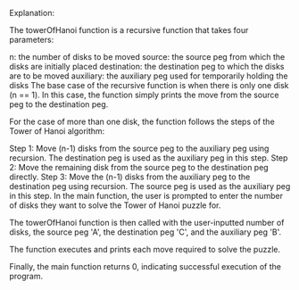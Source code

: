 Explanation:

The towerOfHanoi function is a recursive function that takes four parameters:

n: the number of disks to be moved
source: the source peg from which the disks are initially placed
destination: the destination peg to which the disks are to be moved
auxiliary: the auxiliary peg used for temporarily holding the disks
The base case of the recursive function is when there is only one disk (n == 1). In this case, the function simply prints the move from the source peg to the destination peg.

For the case of more than one disk, the function follows the steps of the Tower of Hanoi algorithm:

Step 1: Move (n-1) disks from the source peg to the auxiliary peg using recursion. The destination peg is used as the auxiliary peg in this step.
Step 2: Move the remaining disk from the source peg to the destination peg directly.
Step 3: Move the (n-1) disks from the auxiliary peg to the destination peg using recursion. The source peg is used as the auxiliary peg in this step.
In the main function, the user is prompted to enter the number of disks they want to solve the Tower of Hanoi puzzle for.

The towerOfHanoi function is then called with the user-inputted number of disks, the source peg 'A', the destination peg 'C', and the auxiliary peg 'B'.

The function executes and prints each move required to solve the puzzle.

Finally, the main function returns 0, indicating successful execution of the program.
